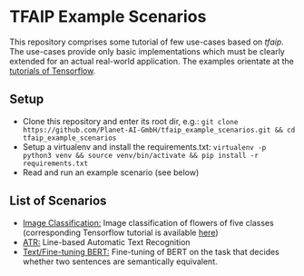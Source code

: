 # TFAIP Example Scenarios

This repository comprises some tutorial of few use-cases based on _tfaip_.
The use-cases provide only basic implementations which must be clearly extended for an actual real-world application.
The examples orientate at the [tutorials of Tensorflow](https://www.tensorflow.org/tutorials/).

## Setup

* Clone this repository and enter its root dir, e.g.: `git clone https://github.com/Planet-AI-GmbH/tfaip_example_scenarios.git && cd tfaip_example_scenarios`
* Setup a virtualenv and install the requirements.txt: `virtualenv -p python3 venv && source venv/bin/activate && pip install -r requirements.txt`
* Read and run an example scenario (see below)

## List of Scenarios
* [Image Classification:](tfaipscenarios/imageclassification) Image classification of flowers of five classes (corresponding Tensorflow tutorial is available [here](https://www.tensorflow.org/tutorials/images/classification))
* [ATR:](tfaipscenarios/atr) Line-based Automatic Text Recognition
* [Text/Fine-tuning BERT:](tfaipscenarios/text/finetuningbert) Fine-tuning of BERT on the task that decides whether two sentences are semantically equivalent.
